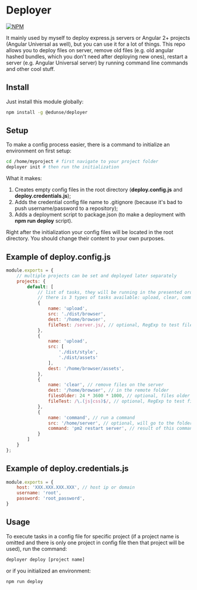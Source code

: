 # Deployer

[![NPM][npm-icon]][npm-url]

It mainly used by myself to deploy express.js servers or Angular 2+ projects (Angular Universal as well), but you can use it for a lot of things. This repo allows you to deploy files on server, remove old files (e.g. old angular hashed bundles, which you don't need after deploying new ones), restart a server (e.g. Angular Universal server) by running command line commands and other cool stuff.

## Install
Just install this module globally:
```bash
npm install -g @edunse/deployer
```

## Setup

To make a config process easier, there is a command to initialize an environment on first setup: 
```bash
cd /home/myproject # first navigate to your project folder
deployer init # then run the initialization
```

What it makes:
1. Creates empty config files in the root directory (**deploy.config.js** and **deploy.credentials.js**);
2. Adds the credential config file name to .gitignore (because it's bad to push username/password to a repository);
2. Adds a deployment script to package.json (to make a deployment with **npm run deploy** script).

Right after the initialization your config files will be located in the root directory. You should change their content to your own purposes.

## Example of deploy.config.js

```javascript
module.exports = {
    // multiple projects can be set and deployed later separately
    projects: {
        default: [
            // list of tasks, they will be running in the presented order one after another
            // there is 3 types of tasks available: upload, clear, command
            {
                name: 'upload',
                src: './dist/browser',
                dest: '/home/browser',
                fileTest: /server.js/, // optional, RegExp to test files for uploading
            },
            {
                name: 'upload',
                src: [
                    './dist/style',
                    './dist/assets'
                ],
                dest: '/home/browser/assets',
            },
            {
                name: 'clear', // remove files on the server
                dest: '/home/browser', // in the remote folder
                filesOlder: 24 * 3600 * 1000, // optional, files older than the value (milliseconds)
                fileTest: /\.(js|css)$/, // optional, RegExp to test files for removing
            },
            {
                name: 'command', // run a command
                src: '/home/server', // optional, will go to the folder before running the command
                command: 'pm2 restart server', // result of this command will be shown in console
            }
        ]
    }
};
```

## Example of deploy.credentials.js
```javascript
module.exports = {
    host: 'XXX.XXX.XXX.XXX', // host ip or domain
    username: 'root',
    password: 'root_password',
}
```
## Usage

To execute tasks in a config file for specific project (if a project name is omitted and there is only one project in config file then that project will be used), run the command:
```bash
deployer deploy [project name]
```
or if you initialized an environment:
```bash
npm run deploy
```


[npm-url]: https://www.npmjs.com/package/@edunse/deployer
[npm-icon]: https://img.shields.io/npm/v/@edunse/deployer.svg?logo=npm&logoColor=fff&label=NPM+package&color=limegreen